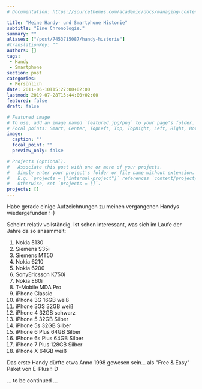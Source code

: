 ```yaml
---
# Documentation: https://sourcethemes.com/academic/docs/managing-content/

title: "Meine Handy- und Smartphone Historie"
subtitle: "Eine Chronologie."
summary: ""
aliases: ["/post/7453715087/handy-historie"]
#translationKey: ""
authors: []
tags:
 - Handy
 - Smartphone
section: post
categories:
 - Persönlich
date: 2011-06-10T15:27:00+02:00
lastmod: 2019-07-28T15:44:00+02:00
featured: false
draft: false

# Featured image
# To use, add an image named `featured.jpg/png` to your page's folder.
# Focal points: Smart, Center, TopLeft, Top, TopRight, Left, Right, BottomLeft, Bottom, BottomRight.
image:
  caption: ""
  focal_point: ""
  preview_only: false

# Projects (optional).
#   Associate this post with one or more of your projects.
#   Simply enter your project's folder or file name without extension.
#   E.g. `projects = ["internal-project"]` references `content/project/deep-learning/index.md`.
#   Otherwise, set `projects = []`.
projects: []
---
```

Habe gerade einige Aufzeichnungen zu meinen vergangenen Handys wiedergefunden :-)

Scheint relativ vollständig. Ist schon interessant, was sich im Laufe der Jahre da so ansammelt:

1.  Nokia 5130
2.  Siemens S35i
3.  Siemens MT50
4.  Nokia 6210
5.  Nokia 6200
6.  SonyEricsson K750i
7.  Nokia E60i
8.  T-Mobile MDA Pro
9.  iPhone Classic
10.  iPhone 3G 16GB weiß
11.  iPhone 3GS 32GB weiß
12.  iPhone 4 32GB schwarz
13. iPhone 5 32GB Silber
14. iPhone 5s 32GB Silber
15. iPhone 6 Plus 64GB Silber
16. iPhone 6s Plus 64GB Silber
17. iPhone 7 Plus 128GB Silber
18. iPhone X 64GB weiß

Das erste Handy dürfte etwa Anno 1998 gewesen sein... als "Free & Easy" Paket von E-Plus :-D

... to be continued ...
